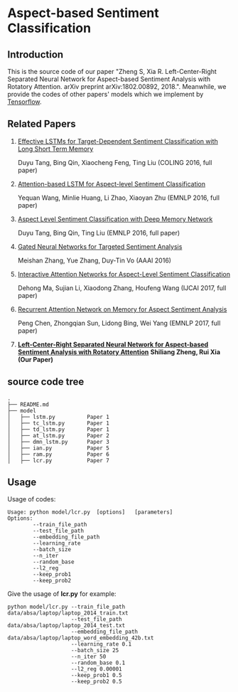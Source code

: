 # Aspect-based Sentiment Classification

## Introduction

This is the source code of our paper "Zheng S, Xia R. Left-Center-Right Separated Neural Network for Aspect-based Sentiment Analysis with Rotatory Attention. arXiv preprint arXiv:1802.00892, 2018.".
Meanwhile, we provide the codes of other papers' models which we implement by [Tensorflow](https://tensorflow.org).

## Related Papers

1. [Effective LSTMs for Target-Dependent Sentiment Classification with Long Short Term Memory](https://arxiv.org/abs/1512.01100)

    Duyu Tang, Bing Qin, Xiaocheng Feng, Ting Liu (COLING 2016, full paper)
2. [Attention-based LSTM for Aspect-level Sentiment Classification](http://www.aclweb.org/anthology/D/D16/D16-1058.pdf)

    Yequan Wang, Minlie Huang, Li Zhao, Xiaoyan Zhu (EMNLP 2016, full paper)
3. [Aspect Level Sentiment Classification with Deep Memory Network](http://arxiv.org/abs/1605.08900)

    Duyu Tang, Bing Qin, Ting Liu (EMNLP 2016, full paper)
4. [Gated Neural Networks for Targeted Sentiment Analysis](http://www.aaai.org/ocs/index.php/AAAI/AAAI16/paper/download/12074/12065)

    Meishan Zhang, Yue Zhang, Duy-Tin Vo (AAAI 2016)
5. [Interactive Attention Networks for Aspect-Level Sentiment Classification](https://arxiv.org/abs/1709.00893)

    Dehong Ma, Sujian Li, Xiaodong Zhang, Houfeng Wang (IJCAI 2017, full paper)
6. [Recurrent Attention Network on Memory for Aspect Sentiment Analysis](http://www.aclweb.org/anthology/D17-1048)

    Peng Chen, Zhongqian Sun, Lidong Bing, Wei Yang (EMNLP 2017, full paper)
7. [**Left-Center-Right Separated Neural Network for Aspect-based Sentiment Analysis with Rotatory Attention**](https://arxiv.org/abs/1802.00892)
    **Shiliang Zheng, Rui Xia (Our Paper)**


## source code tree

    .
    ├── README.md
    ├── model
    │   ├── lstm.py          Paper 1
    │   ├── tc_lstm.py       Paper 1
    │   ├── td_lstm.py       Paper 1
    │   ├── at_lstm.py       Paper 2
    │   ├── dmn_lstm.py      Paper 3
    │   ├── ian.py           Paper 5
    │   ├── ram.py           Paper 6
    │   ├── lcr.py           Paper 7


## Usage

Usage of codes:

```
Usage: python model/lcr.py  [options]   [parameters]
Options:
        --train_file_path
        --test_file_path
        --embedding_file_path
        --learning_rate
        --batch_size
        --n_iter
        --random_base
        --l2_reg
        --keep_prob1
        --keep_prob2
```

Give the usage of **lcr.py** for example:

```
python model/lcr.py --train_file_path data/absa/laptop/laptop_2014_train.txt
                    --test_file_path data/absa/laptop/laptop_2014_test.txt
                    --embedding_file_path data/absa/laptop/laptop_word_embedding_42b.txt
                    --learning_rate 0.1
                    --batch_size 25
                    --n_iter 50
                    --random_base 0.1
                    --l2_reg 0.00001
                    --keep_prob1 0.5
                    --keep_prob2 0.5
```



